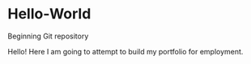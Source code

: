 # Hello-World
Beginning Git repository

Hello!
Here I am going to attempt to build my portfolio for employment.
